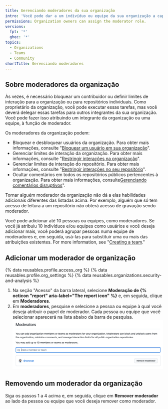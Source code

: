 ```yaml
---
title: Gerenciando moderadores da sua organização
intro: 'Você pode dar a um indivíduo ou equipe da sua organização a capacidade de bloquear e limitar o acesso, atribuindo-lhes a função de moderador.'
permissions: Organization owners can assign the moderator role.
versions:
  fpt: '*'
  ghec: '*'
topics:
  - Organizations
  - Teams
  - Community
shortTitle: Gerenciando moderadores
---
```


## Sobre moderadores da organização

Às vezes, é necessário bloquear um contribuidor ou definir limites de interação para a organização ou para repositórios individuais. Como proprietário da organização, você pode executar essas tarefas, mas você deverá delegar essas tarefas para outros integrantes da sua organização. Você pode fazer isso atribuindo um integrante da organização ou uma equipe, à função de moderador.

Os moderadores da organização podem:
* Bloquear e desbloquear usuários da organização. Para obter mais informações, consulte "[Bloquear um usuário em sua organização](/communities/maintaining-your-safety-on-github/blocking-a-user-from-your-organization)".
* Gerenciar limites de interação da organização. Para obter mais informações, consulte "[Restringir interações na organização](/communities/moderating-comments-and-conversations/limiting-interactions-in-your-organization)".
* Gerenciar limites de interação do repositório. Para obter mais informações, consulte "[Restringir interações no seu repositório](/communities/moderating-comments-and-conversations/limiting-interactions-in-your-repository)".
* Ocultar comentários em todos os repositórios públicos pertencentes à organização. Para obter mais informações, consulte[Gerenciando comentários disruptivos](/communities/moderating-comments-and-conversations/managing-disruptive-comments)".

Tornar alguém moderador da organização não dá a elas habilidades adicionais diferentes das listadas acima. Por exemplo, alguém que só tem acesso de leitura a um repositório não obterá acesso de gravação sendo moderador.

Você pode adicionar até 10 pessoas ou equipes, como moderadores. Se você já atribuiu 10 indivíduos e/ou equipes como usuários e você deseja adicionar mais, você poderá agrupar pessoas numa equipe de moderadores e, em seguida, usá-las para substituir uma ou mais das atribuições existentes. For more information, see "[Creating a team](/organizations/organizing-members-into-teams/creating-a-team)."

## Adicionar um moderador de organização

{% data reusables.profile.access_org %}
{% data reusables.profile.org_settings %}
{% data reusables.organizations.security-and-analysis %}
1. Na seção "Acesso" da barra lateral, selecione **Moderação de {% octicon "report" aria-label="The report icon" %}** e, em seguida, clique em **Moderadores**.
1. Em **moderadores**, pesquise e selecione a pessoa ou equipe à qual você deseja atribuir o papel de moderador. Cada pessoa ou equipe que você selecionar aparecerá na lista abaixo da barra de pesquisa. ![The Moderators search field and list](/assets/images/help/organizations/add-moderators.png)


## Removendo um moderador da organização

Siga os passos 1 a 4 acima e, em seguida, clique em **Remover moderador** ao lado da pessoa ou equipe que você deseja remover como moderador.
